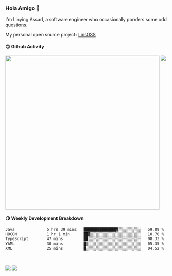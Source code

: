 ### Hola Amigo 🤣   

I'm Linying Assad, a software engineer who occasionally ponders some odd questions.  

My personal open source project: [LinsOSS](https://github.com/linsoss)
 
#### 🙃 Github Activity 
<div>
  <img src="https://github-readme-stats.vercel.app/api?username=al-assad&show_icons=true" align="top" style="display: inline-block;" width="480"/>
  <img src="https://github-readme-stats.vercel.app/api/top-langs/?username=al-assad&hide=css,html&langs_count=8&layout=compact" align="top" style="display: inline-block;"/>
</div>

#### 🌖 Weekly Development Breakdown
<!--START_SECTION:waka-->

```txt
Java              5 hrs 39 mins   ██████████████▓░░░░░░░░░░   59.09 %
HOCON             1 hr 1 min      ██▓░░░░░░░░░░░░░░░░░░░░░░   10.70 %
TypeScript        47 mins         ██░░░░░░░░░░░░░░░░░░░░░░░   08.33 %
YAML              30 mins         █▒░░░░░░░░░░░░░░░░░░░░░░░   05.35 %
XML               25 mins         █░░░░░░░░░░░░░░░░░░░░░░░░   04.52 %
```

<!--END_SECTION:waka-->

<br>

<a href="https://twitter.com/assad_lin"><img src="https://img.shields.io/badge/Twitter-@assad__lin-blue?style=flat&logo=twitter" /></a>
<a href="https://al-assad.github.io"><img src="https://img.shields.io/badge/Blogs-Linying_Assad's_Blog-yellow?style=flat&logo=github" /></a>

